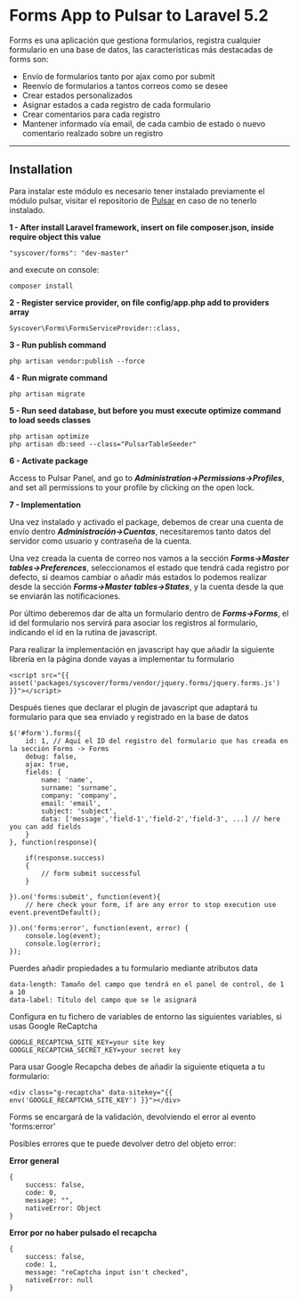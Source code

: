 # Forms App to Pulsar to Laravel 5.2

Forms es una aplicación que gestiona formularios, registra cualquier formulario en una base de datos, las características más destacadas de forms son:
* Envío de formularios tanto por ajax como por submit
* Reenvío de formularios a tantos correos como se desee
* Crear estados personalizados
* Asignar estados a cada registro de cada formulario
* Crear comentarios para cada registro
* Mantener informado vía email, de cada cambio de estado o nuevo comentario realzado sobre un registro

---

## Installation
Para instalar este módulo es necesario tener instalado previamente el módulo pulsar, visitar el repositorio de [Pulsar](https://github.com/syscover/pulsar) en caso de no tenerlo instalado.

**1 - After install Laravel framework, insert on file composer.json, inside require object this value**
```
"syscover/forms": "dev-master"

```
and execute on console:
```
composer install
```

**2 - Register service provider, on file config/app.php add to providers array**

```
Syscover\Forms\FormsServiceProvider::class,

```

**3 - Run publish command**

```
php artisan vendor:publish --force
```

**4 - Run migrate command**

```
php artisan migrate
```

**5 - Run seed database, but before you must execute optimize command to load seeds classes**

```
php artisan optimize
php artisan db:seed --class="PulsarTableSeeder"
```


**6 - Activate package**

Access to Pulsar Panel, and go to **_Administration->Permissions->Profiles_**, and set all permissions to your profile by clicking on the open lock.

**7 - Implementation**

Una vez instalado y activado el package, debemos de crear una cuenta de envío dentro **_Administración->Cuentas_**, necesitaremos tanto datos del servidor como usuario y contraseña de la cuenta.

Una vez creada la cuenta de correo nos vamos a la sección **_Forms->Master tables->Preferences_**, seleccionamos el estado que tendrá cada registro por defecto, si deamos cambiar o añadir más estados lo podemos realizar desde la sección **_Forms->Master tables->States_**, y la cuenta desde la que se enviarán las notificaciones.

Por último deberemos dar de alta un formulario dentro de **_Forms->Forms_**, el id del formulario nos servirá para asociar los registros al formulario, indicando el id en la rutina de javascript.


Para realizar la implementación en javascript hay que añadir la siguiente librería en la página donde vayas a implementar tu formulario
```
<script src="{{ asset('packages/syscover/forms/vendor/jquery.forms/jquery.forms.js') }}"></script>
```

Después tienes que declarar el plugin de javascript que adaptará tu formulario para que sea enviado y registrado en la base de datos
```
$('#form').forms({
    id: 1, // Aquí el ID del registro del formulario que has creada en la sección Forms -> Forms
    debug: false,
    ajax: true,
    fields: {
        name: 'name',
        surname: 'surname',
        company: 'company',
        email: 'email',
        subject: 'subject',
        data: ['message','field-1','field-2','field-3', ...] // here you can add fields
    }
}, function(response){

    if(response.success)
    {
        // form submit successful
    }

}).on('forms:submit', function(event){
    // here check your form, if are any error to stop execution use event.preventDefault();

}).on('forms:error', function(event, error) {
    console.log(event);
    console.log(error);
});

```

Puerdes añadir propiedades a tu formulario mediante atributos data
```
data-length: Tamaño del campo que tendrá en el panel de control, de 1 a 10
data-label: Título del campo que se le asignará
```

Configura en tu fichero de variables de entorno las siguientes variables, si usas Google ReCaptcha
```
GOOGLE_RECAPTCHA_SITE_KEY=your site key
GOOGLE_RECAPTCHA_SECRET_KEY=your secret key
```

Para usar Google Recapcha debes de añadir la siguiente etiqueta a tu formulario:
```
<div class="g-recaptcha" data-sitekey="{{ env('GOOGLE_RECAPTCHA_SITE_KEY') }}"></div>
```

Forms se encargará de la validación, devolviendo el error al evento 'forms:error'

Posibles errores que te puede devolver detro del objeto error:

**Error general**
```
{
    success: false,
    code: 0,
    message: "",
    nativeError: Object
}
```

**Error por no haber pulsado el recapcha**
```
{
    success: false,
    code: 1,
    message: "reCaptcha input isn't checked",
    nativeError: null
}
```
